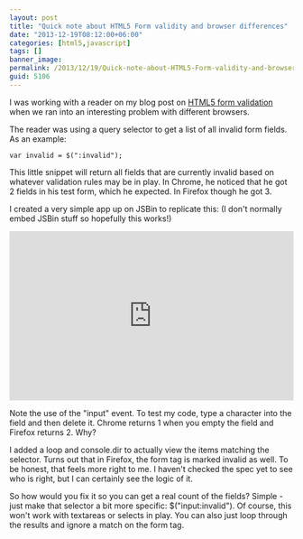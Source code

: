 ```yaml
---
layout: post
title: "Quick note about HTML5 Form validity and browser differences"
date: "2013-12-19T08:12:00+06:00"
categories: [html5,javascript]
tags: []
banner_image: 
permalink: /2013/12/19/Quick-note-about-HTML5-Form-validity-and-browser-differences
guid: 5106
---
```


<p>
I was working with a reader on my blog post on <a href="http://www.raymondcamden.com/index.cfm/2012/3/19/HTML5-Form-Validation--The-Constraint-Validation-API">HTML5 form validation</a> when we ran into an interesting problem with different browsers.
</p>
<!--more-->
<p>
The reader was using a query selector to get a list of all invalid form fields. As an example:
</p>

<pre><code class="language-javascript">var invalid = $(":invalid");</code></pre>

<p>
This little snippet will return all fields that are currently invalid based on whatever validation rules may be in play. In Chrome, he noticed that he got 2 fields in his test form, which he expected. In Firefox though he got 3.
</p>

<p>
I created a very simple app up on JSBin to replicate this: (I don't normally embed JSBin stuff so hopefully this works!)
</p>

<iframe width="100%" height="300" src="http://jsfiddle.net/RxLzM/embedded/" allowfullscreen="allowfullscreen" frameborder="0"></iframe>

<p>
Note the use of the "input" event. To test my code, type a character into the field and then delete it. Chrome returns 1 when you empty the field and Firefox returns 2. Why?
</p>

<p>
I added a loop and console.dir to actually view the items matching the selector. Turns out that in Firefox, the form tag is marked invalid as well. To be honest, that feels more right to me. I haven't checked the spec yet to see who is right, but I can certainly see the logic of it.
</p>

<p>
So how would you fix it so you can get a real count of the fields? Simple - just make that selector a bit more specific: $("input:invalid"). Of course, this won't work with textareas or selects in play. You can also just loop through the results and ignore a match on the form tag.
</p>